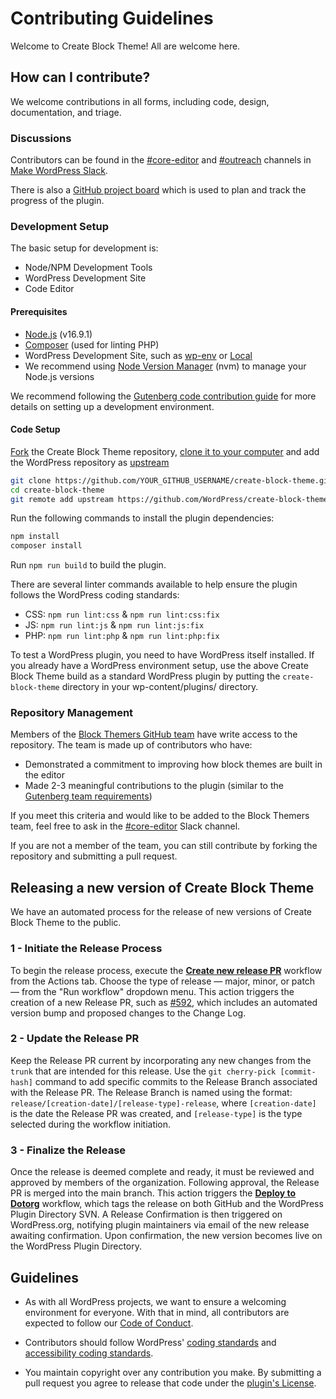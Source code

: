 # Contributing Guidelines

Welcome to Create Block Theme! All are welcome here.

## How can I contribute?

We welcome contributions in all forms, including code, design, documentation, and triage.

### Discussions

Contributors can be found in the [#core-editor](https://make.wordpress.org/chat/) and [#outreach](https://wordpress.slack.com/archives/C015GUFFC00) channels in [Make WordPress Slack](https://make.wordpress.org/chat).

There is also a [GitHub project board](https://github.com/orgs/WordPress/projects/188/views/1) which is used to plan and track the progress of the plugin.

### Development Setup

The basic setup for development is:

-   Node/NPM Development Tools
-   WordPress Development Site
-   Code Editor

#### Prerequisites

-   [Node.js](https://nodejs.org/en/) (v16.9.1)
-   [Composer](https://getcomposer.org/) (used for linting PHP)
-   WordPress Development Site, such as [wp-env](https://github.com/WordPress/gutenberg/blob/trunk/packages/env/README.md) or [Local](https://localwp.com/)
-   We recommend using [Node Version Manager](https://github.com/nvm-sh/nvm) (nvm) to manage your Node.js versions

We recommend following the [Gutenberg code contribution guide](https://github.com/WordPress/gutenberg/blob/trunk/docs/contributors/code/getting-started-with-code-contribution.md) for more details on setting up a development environment.

#### Code Setup

[Fork](https://docs.github.com/en/get-started/quickstart/fork-a-repo) the Create Block Theme repository, [clone it to your computer](https://docs.github.com/en/repositories/creating-and-managing-repositories/cloning-a-repository) and add the WordPress repository as [upstream](https://docs.github.com/en/pull-requests/collaborating-with-pull-requests/working-with-forks/configuring-a-remote-repository-for-a-fork)

```bash
git clone https://github.com/YOUR_GITHUB_USERNAME/create-block-theme.git
cd create-block-theme
git remote add upstream https://github.com/WordPress/create-block-theme.git
```

Run the following commands to install the plugin dependencies:

```bash
npm install
composer install
```

Run `npm run build` to build the plugin.

There are several linter commands available to help ensure the plugin follows the WordPress coding standards:

-   CSS: `npm run lint:css` & `npm run lint:css:fix`
-   JS: `npm run lint:js` & `npm run lint:js:fix`
-   PHP: `npm run lint:php` & `npm run lint:php:fix`

To test a WordPress plugin, you need to have WordPress itself installed. If you already have a WordPress environment setup, use the above Create Block Theme build as a standard WordPress plugin by putting the `create-block-theme` directory in your wp-content/plugins/ directory.

### Repository Management

Members of the [Block Themers GitHub team](https://github.com/orgs/WordPress/teams/block-themers) have write access to the repository. The team is made up of contributors who have:

- Demonstrated a commitment to improving how block themes are built in the editor
- Made 2-3 meaningful contributions to the plugin (similar to the [Gutenberg team requirements](https://developer.wordpress.org/block-editor/contributors/repository-management/#teams))

If you meet this criteria and would like to be added to the Block Themers team, feel free to ask in the [#core-editor](https://make.wordpress.org/chat/) Slack channel.

If you are not a member of the team, you can still contribute by forking the repository and submitting a pull request.

## Releasing a new version of Create Block Theme

We have an automated process for the release of new versions of Create Block Theme to the public.

### 1 - Initiate the Release Process

To begin the release process, execute the [**Create new release PR**](https://github.com/WordPress/create-block-theme/actions/workflows/release-new-version.yml) workflow from the Actions tab. Choose the type of release — major, minor, or patch — from the "Run workflow" dropdown menu. This action triggers the creation of a new Release PR, such as [#592](https://github.com/WordPress/create-block-theme/pull/592/files), which includes an automated version bump and proposed changes to the Change Log.


### 2 - Update the Release PR

Keep the Release PR current by incorporating any new changes from the `trunk` that are intended for this release. Use the `git cherry-pick [commit-hash]` command to add specific commits to the Release Branch associated with the Release PR. The Release Branch is named using the format: `release/[creation-date]/[release-type]-release`, where `[creation-date]` is the date the Release PR was created, and `[release-type]` is the type selected during the workflow initiation.


### 3 - Finalize the Release

Once the release is deemed complete and ready, it must be reviewed and approved by members of the organization. Following approval, the Release PR is merged into the main branch. This action triggers the [**Deploy to Dotorg**](https://github.com/WordPress/create-block-theme/actions/workflows/deploy-to-dotorg.yml) workflow, which tags the release on both GitHub and the WordPress Plugin Directory SVN. A Release Confirmation is then triggered on WordPress.org, notifying plugin maintainers via email of the new release awaiting confirmation. Upon confirmation, the new version becomes live on the WordPress Plugin Directory.

## Guidelines

-   As with all WordPress projects, we want to ensure a welcoming environment for everyone. With that in mind, all contributors are expected to follow our [Code of Conduct](https://make.wordpress.org/handbook/community-code-of-conduct/).

-   Contributors should follow WordPress' [coding standards](https://developer.wordpress.org/coding-standards/wordpress-coding-standards/) and [accessibility coding standards](https://developer.wordpress.org/coding-standards/wordpress-coding-standards/accessibility/).

-   You maintain copyright over any contribution you make. By submitting a pull request you agree to release that code under the [plugin's License](/LICENSE.md).
